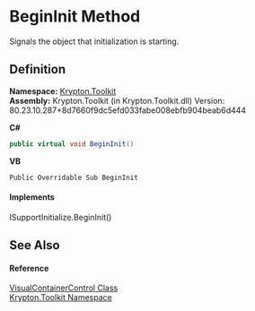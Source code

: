 # BeginInit Method


Signals the object that initialization is starting.



## Definition
**Namespace:** <a href="79d2eac2-21f4-54ff-7552-b20c33c30600.md">Krypton.Toolkit</a>  
**Assembly:** Krypton.Toolkit (in Krypton.Toolkit.dll) Version: 80.23.10.287+8d7660f9dc5efd033fabe008ebfb904beab6d444

**C#**
``` C#
public virtual void BeginInit()
```
**VB**
``` VB
Public Overridable Sub BeginInit
```



#### Implements
ISupportInitialize.BeginInit()  


## See Also


#### Reference
<a href="5c5ff5e3-fe1b-f0f9-8390-4002a4bee52d.md">VisualContainerControl Class</a>  
<a href="79d2eac2-21f4-54ff-7552-b20c33c30600.md">Krypton.Toolkit Namespace</a>  

